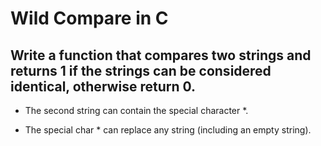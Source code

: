 # Wild Compare in C

Write a function that compares two strings and returns 1 if the strings can be considered identical, otherwise return 0.
---
- The second string can contain the special character *.

- The special char * can replace any string (including an empty string).